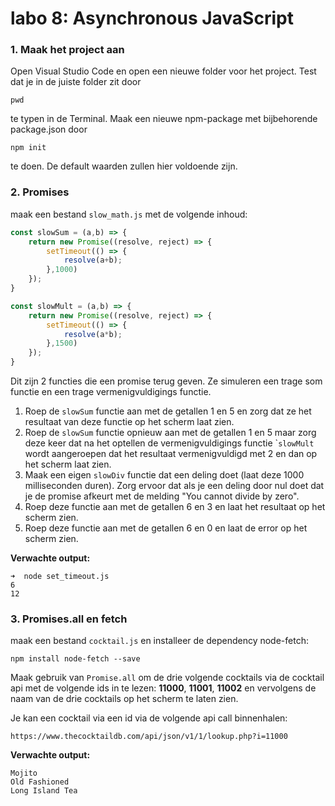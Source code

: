 # labo 8: Asynchronous JavaScript

### 1. Maak het project aan

Open Visual Studio Code en open een nieuwe folder voor het project. Test dat je in de juiste folder zit door 

```text
pwd
```

te typen in de Terminal. Maak een nieuwe npm-package met bijbehorende package.json door 

```text
npm init
```

te doen. De default waarden zullen hier voldoende zijn.

### **2. Promises**

maak een bestand `slow_math.js` met de volgende inhoud:

```javascript
const slowSum = (a,b) => {
    return new Promise((resolve, reject) => {
        setTimeout(() => {
            resolve(a+b);
        },1000)
    });
}

const slowMult = (a,b) => {
    return new Promise((resolve, reject) => {
        setTimeout(() => {
            resolve(a*b);
        },1500)
    });
}
```

Dit zijn 2 functies die een promise terug geven. Ze simuleren een trage som functie en een trage vermenigvuldigings functie. 

1. Roep de `slowSum` functie aan met de getallen 1 en 5 en zorg dat ze het resultaat van deze functie op het scherm laat zien.
2. Roep de `slowSum` functie opnieuw aan met de getallen 1 en 5 maar zorg deze keer dat na het optellen de vermenigvuldigings functie \``slowMult` wordt aangeroepen dat het resultaat vermenigvuldigd met 2 en dan op het scherm laat zien.
3. Maak een eigen `slowDiv` functie dat een deling doet \(laat deze 1000 milliseconden duren\). Zorg ervoor dat als je een deling door nul doet dat je de promise afkeurt met de melding "You cannot divide by zero".
4. Roep deze functie aan met de getallen 6 en 3 en laat het resultaat op het scherm zien.
5. Roep deze functie aan met de getallen 6 en 0 en laat de error op het scherm zien.

**Verwachte output:**

```text
➜  node set_timeout.js
6
12
```

### **3. Promises.all en fetch**

maak een bestand `cocktail.js` en installeer de dependency node-fetch:

```text
npm install node-fetch --save
```

Maak gebruik van `Promise.all` om de drie volgende cocktails via de cocktail api met de volgende ids in te lezen: **11000**, **11001**, **11002** en vervolgens de naam van de drie cocktails op het scherm te laten zien. 

Je kan een cocktail via een id via de volgende api call binnenhalen:

```text
https://www.thecocktaildb.com/api/json/v1/1/lookup.php?i=11000
```

**Verwachte output:**

```text
Mojito
Old Fashioned
Long Island Tea
```

